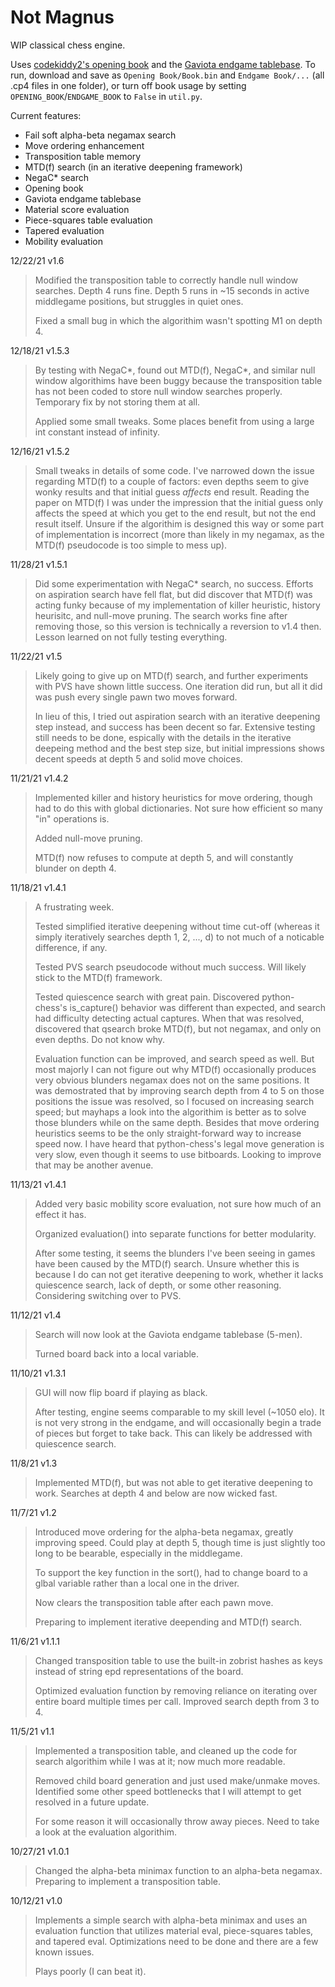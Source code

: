 # Not Magnus
WIP classical chess engine.

Uses [codekiddy2's opening book](https://sourceforge.net/projects/codekiddy-chess/files/Books/Polyglot%20books/Update1/) and the [Gaviota endgame tablebase](https://chess.cygnitec.com/tablebases/gaviota/). To run, download and save as `Opening Book/Book.bin` and `Endgame Book/...` (all .cp4 files in one folder), or turn off book usage by setting `OPENING_BOOK`/`ENDGAME_BOOK` to `False` in `util.py`.

Current features:
- Fail soft alpha-beta negamax search
- Move ordering enhancement
- Transposition table memory
- MTD(f) search (in an iterative deepening framework)
- NegaC* search
- Opening book
- Gaviota endgame tablebase
- Material score evaluation
- Piece-squares table evaluation
- Tapered evaluation
- Mobility evaluation

12/22/21 v1.6
> Modified the transposition table to correctly handle null window searches. Depth 4 runs fine. Depth 5 runs in ~15 seconds in active middlegame positions, but struggles in quiet ones.
> 
> Fixed a small bug in which the algorithim wasn't spotting M1 on depth 4.

12/18/21 v1.5.3
> By testing with NegaC*, found out MTD(f), NegaC*, and similar null window algorithims have been buggy because the transposition table has not been coded to store null window searches properly. Temporary fix by not storing them at all.
> 
> Applied some small tweaks. Some places benefit from using a large int constant instead of infinity.

12/16/21 v1.5.2
> Small tweaks in details of some code. I've narrowed down the issue regarding MTD(f) to a couple of factors: even depths seem to give wonky results and that initial guess *affects* end result. Reading the paper on MTD(f) I was under the impression that the initial guess only affects the speed at which you get to the end result, but not the end result itself. Unsure if the algorithim is designed this way or some part of implementation is incorrect (more than likely in my negamax, as the MTD(f) pseudocode is too simple to mess up).

11/28/21 v1.5.1
> Did some experimentation with NegaC* search, no success. Efforts on aspiration search have fell flat, but did discover that MTD(f) was acting funky because of my implementation of killer heuristic, history heurisitc, and null-move pruning. The search works fine after removing those, so this version is technically a reversion to v1.4 then. Lesson learned on not fully testing everything.

11/22/21 v1.5
> Likely going to give up on MTD(f) search, and further experiments with PVS have shown little success. One iteration did run, but all it did was push every single pawn two moves forward.
> 
> In lieu of this, I tried out aspiration search with an iterative deepening step instead, and success has been decent so far. Extensive testing still needs to be done, espically with the details in the iterative deepeing method and the best step size, but initial impressions shows decent speeds at depth 5 and solid move choices.

11/21/21 v1.4.2
> Implemented killer and history heuristics for move ordering, though had to do this with global dictionaries. Not sure how efficient so many "in" operations is.
> 
> Added null-move pruning.
> 
> MTD(f) now refuses to compute at depth 5, and will constantly blunder on depth 4.

11/18/21 v1.4.1
> A frustrating week.
> 
> Tested simplified iterative deepening without time cut-off (whereas it simply iteratively searches depth 1, 2, ..., d) to not much of a noticable difference, if any.
> 
> Tested PVS search pseudocode without much success. Will likely stick to the MTD(f) framework.
> 
> Tested quiescence search with great pain. Discovered python-chess's is_capture() behavior was different than expected, and search had difficulty detecting actual captures. When that was resolved, discovered that qsearch broke MTD(f), but not negamax, and only on even depths. Do not know why.
> 
> Evaluation function can be improved, and search speed as well. But most majorly I can not figure out why MTD(f) occasionally produces very obvious blunders negamax does not on the same positions. It was demostrated that by improving search depth from 4 to 5 on those positions the issue was resolved, so I focused on increasing search speed; but mayhaps a look into the algorithim is better as to solve those blunders while on the same depth. Besides that move ordering heuristics seems to be the only straight-forward way to increase speed now. I have heard that python-chess's legal move generation is very slow, even though it seems to use bitboards. Looking to improve that may be another avenue.

11/13/21 v1.4.1
> Added very basic mobility score evaluation, not sure how much of an effect it has.
> 
> Organized evaluation() into separate functions for better modularity.
> 
> After some testing, it seems the blunders I've been seeing in games have been caused by the MTD(f) search. Unsure whether this is because I do can not get iterative deepening to work, whether it lacks quiescence search, lack of depth, or some other reasoning. Considering switching over to PVS.

11/12/21 v1.4
> Search will now look at the Gaviota endgame tablebase (5-men). 
>
> Turned board back into a local variable.

11/10/21 v1.3.1
> GUI will now flip board if playing as black.
> 
> After testing, engine seems comparable to my skill level (~1050 elo). It is not very strong in the endgame, and will occasionally begin a trade of pieces but forget to take back. This can likely be addressed with quiescence search.

11/8/21 v1.3
> Implemented MTD(f), but was not able to get iterative deepening to work. Searches at depth 4 and below are now wicked fast.

11/7/21 v1.2
> Introduced move ordering for the alpha-beta negamax, greatly improving speed. Could play at depth 5, though time is just slightly too long to be bearable, especially in the middlegame.
>
> To support the key function in the sort(), had to change board to a glbal variable rather than a local one in the driver.
> 
> Now clears the transposition table after each pawn move.
> 
> Preparing to implement iterative deepending and MTD(f) search.

11/6/21 v1.1.1
> Changed transposition table to use the built-in zobrist hashes as keys instead of string epd representations of the board.
>
> Optimized evaluation function by removing reliance on iterating over entire board multiple times per call. Improved search depth from 3 to 4.

11/5/21 v1.1
> Implemented a transposition table, and cleaned up the code for search algorithim while I was at it; now much more readable.
>
> Removed child board generation and just used make/unmake moves. Identified some other speed bottlenecks that I will attempt to get resolved in a future update.
>
> For some reason it will occasionally throw away pieces. Need to take a look at the evaluation algorithim.

10/27/21 v1.0.1
> Changed the alpha-beta minimax function to an alpha-beta negamax. Preparing to implement a transposition table.

10/12/21 v1.0
> Implements a simple search with alpha-beta minimax and uses an evaluation function that utilizes material eval, piece-squares tables, and tapered eval.
Optimizations need to be done and there are a few known issues.
> 
> Plays poorly (I can beat it).
